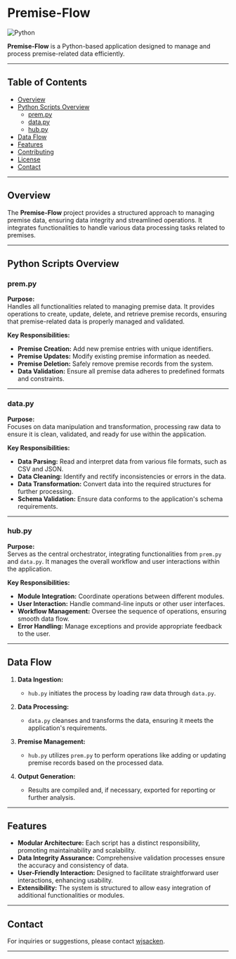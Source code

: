 # Premise-Flow

![Python](https://img.shields.io/badge/Python-3.8%2B-blue.svg)

**Premise-Flow** is a Python-based application designed to manage and process premise-related data efficiently.

---

## Table of Contents

- [Overview](#overview)
- [Python Scripts Overview](#python-scripts-overview)
  - [prem.py](#prempy)
  - [data.py](#datapy)
  - [hub.py](#hubpy)
- [Data Flow](#data-flow)
- [Features](#features)
- [Contributing](#contributing)
- [License](#license)
- [Contact](#contact)

---

## Overview

The **Premise-Flow** project provides a structured approach to managing premise data, ensuring data integrity and streamlined operations. It integrates functionalities to handle various data processing tasks related to premises.

---

## Python Scripts Overview

### prem.py

**Purpose:**  
Handles all functionalities related to managing premise data. It provides operations to create, update, delete, and retrieve premise records, ensuring that premise-related data is properly managed and validated.

**Key Responsibilities:**

- **Premise Creation:** Add new premise entries with unique identifiers.
- **Premise Updates:** Modify existing premise information as needed.
- **Premise Deletion:** Safely remove premise records from the system.
- **Data Validation:** Ensure all premise data adheres to predefined formats and constraints.

---

### data.py

**Purpose:**  
Focuses on data manipulation and transformation, processing raw data to ensure it is clean, validated, and ready for use within the application.

**Key Responsibilities:**

- **Data Parsing:** Read and interpret data from various file formats, such as CSV and JSON.
- **Data Cleaning:** Identify and rectify inconsistencies or errors in the data.
- **Data Transformation:** Convert data into the required structures for further processing.
- **Schema Validation:** Ensure data conforms to the application's schema requirements.

---

### hub.py

**Purpose:**  
Serves as the central orchestrator, integrating functionalities from `prem.py` and `data.py`. It manages the overall workflow and user interactions within the application.

**Key Responsibilities:**

- **Module Integration:** Coordinate operations between different modules.
- **User Interaction:** Handle command-line inputs or other user interfaces.
- **Workflow Management:** Oversee the sequence of operations, ensuring smooth data flow.
- **Error Handling:** Manage exceptions and provide appropriate feedback to the user.

---

## Data Flow

1. **Data Ingestion:**  
   - `hub.py` initiates the process by loading raw data through `data.py`.

2. **Data Processing:**  
   - `data.py` cleanses and transforms the data, ensuring it meets the application's requirements.

3. **Premise Management:**  
   - `hub.py` utilizes `prem.py` to perform operations like adding or updating premise records based on the processed data.

4. **Output Generation:**  
   - Results are compiled and, if necessary, exported for reporting or further analysis.

---

## Features

- **Modular Architecture:** Each script has a distinct responsibility, promoting maintainability and scalability.
- **Data Integrity Assurance:** Comprehensive validation processes ensure the accuracy and consistency of data.
- **User-Friendly Interaction:** Designed to facilitate straightforward user interactions, enhancing usability.
- **Extensibility:** The system is structured to allow easy integration of additional functionalities or modules.

---

## Contact

For inquiries or suggestions, please contact [wjsacken](https://github.com/wjsacken).

---

